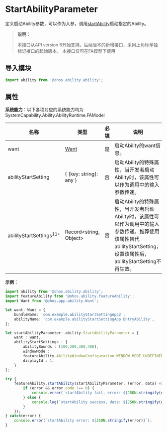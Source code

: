 # StartAbilityParameter

定义启动Ability参数，可以作为入参，调用[startAbility](js-apis-ability-featureAbility.md#featureabilitystartability)启动指定的Ability。

> **说明：**
> 
> 本接口从API version 6开始支持。后续版本的新增接口，采用上角标单独标记接口的起始版本。
> 本接口仅可在FA模型下使用

## 导入模块

```ts
import ability from '@ohos.ability.ability';
```

## 属性

**系统能力**：以下各项对应的系统能力均为SystemCapability.Ability.AbilityRuntime.FAModel

| 名称               |   类型   | 必填   | 说明                                    |
| ------------------- | -------- | ---- | -------------------------------------- |
| want                | [Want](js-apis-app-ability-want.md)|   是   | 启动Ability的want信息。                     |
| abilityStartSetting | { [key: string]: any } | 否    | 启动Ability的特殊属性，当开发者启动Ability时，该属性可以作为调用中的输入参数传递。 |
| abilityStartSettings<sup>11+<sup> | Record\<string, Object> | 否    | 启动Ability的特殊属性，当开发者启动Ability时，该属性可以作为调用中的输入参数传递。推荐使用该属性替代abilityStartSetting，设置该属性后，abilityStartSetting不再生效。 |

**示例：**
```ts
import ability from '@ohos.ability.ability';
import featureAbility from '@ohos.ability.featureAbility';
import Want from '@ohos.app.ability.Want';

let want: Want = {
    bundleName: 'com.example.abilityStartSettingApp2',
    abilityName: 'com.example.abilityStartSettingApp.EntryAbility',
};

let startAbilityParameter: ability.StartAbilityParameter = {
    want : want,
    abilityStartSettings : {
        abilityBounds : [100,200,300,400],
        windowMode :
        featureAbility.AbilityWindowConfiguration.WINDOW_MODE_UNDEFINED,
        displayId : 1,
    }
};

try {
    featureAbility.startAbility(startAbilityParameter, (error, data) => {
        if (error && error.code !== 0) {
            console.error(`startAbility fail, error: ${JSON.stringify(error)}`);
        } else {
            console.log(`startAbility success, data: ${JSON.stringify(data)}`);
        }
    });
} catch(error) {
    console.error(`startAbility error: ${JSON.stringify(error)}`);
}
```